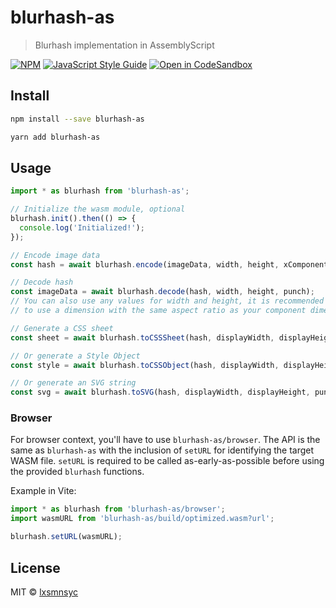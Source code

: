# blurhash-as

> Blurhash implementation in AssemblyScript

[![NPM](https://img.shields.io/npm/v/blurhash-as.svg)](https://www.npmjs.com/package/blurhash-as) [![JavaScript Style Guide](https://badgen.net/badge/code%20style/airbnb/ff5a5f?icon=airbnb)](https://github.com/airbnb/javascript) [![Open in CodeSandbox](https://img.shields.io/badge/Open%20in-CodeSandbox-blue?style=flat-square&logo=codesandbox)](https://codesandbox.io/s/github/lxsmnsyc/blurhash-as/tree/main/examples/blurhash-as)

## Install

```bash
npm install --save blurhash-as
```

```bash
yarn add blurhash-as
```

## Usage

```ts
import * as blurhash from 'blurhash-as';

// Initialize the wasm module, optional
blurhash.init().then(() => {
  console.log('Initialized!');
});

// Encode image data
const hash = await blurhash.encode(imageData, width, height, xComponent, yComponent);

// Decode hash
const imageData = await blurhash.decode(hash, width, height, punch);
// You can also use any values for width and height, it is recommended
// to use a dimension with the same aspect ratio as your component dimensions.

// Generate a CSS sheet
const sheet = await blurhash.toCSSSheet(hash, displayWidth, displayHeight, punch);

// Or generate a Style Object
const style = await blurhash.toCSSObject(hash, displayWidth, displayHeight, punch);

// Or generate an SVG string
const svg = await blurhash.toSVG(hash, displayWidth, displayHeight, punch);
```

### Browser

For browser context, you'll have to use `blurhash-as/browser`. The API is the same as `blurhash-as` with the inclusion of `setURL` for identifying the target WASM file. `setURL` is required to be called as-early-as-possible before using the provided `blurhash` functions.

Example in Vite:

```ts
import * as blurhash from 'blurhash-as/browser';
import wasmURL from 'blurhash-as/build/optimized.wasm?url';

blurhash.setURL(wasmURL);
```

## License

MIT © [lxsmnsyc](https://github.com/lxsmnsyc)
